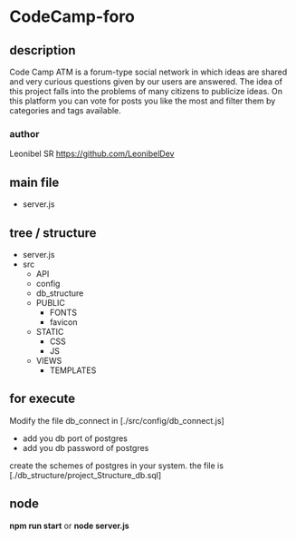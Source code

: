 # CodeCamp-foro

## description
Code Camp ATM is a forum-type social network in which ideas are shared and very curious questions given by our users are answered.
The idea of this project falls into the problems of many citizens to publicize ideas. On this platform you can vote for posts you like the most and filter them by categories and tags available.

### author
Leonibel SR <https://github.com/LeonibelDev>

## main file
* server.js 

##  tree / structure
* server.js
* src
  * API
  * config
  * db_structure
  * PUBLIC
    * FONTS
    * favicon
  * STATIC
    * CSS
    * JS
  * VIEWS
    * TEMPLATES

## for execute
Modify the file db_connect in [./src/config/db_connect.js]
* add you db port of postgres
* add you db password of postgres 

create the schemes of postgres in your system. the file is [./db_structure/project_Structure_db.sql]

## node 
**npm run start**
or
**node server.js**
